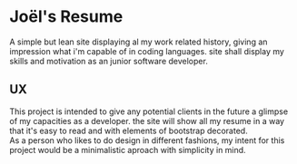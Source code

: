 # Joël's Resume
A simple but lean site displaying al my work related history, giving an impression what i'm capable of in coding languages.
site shall display my skills and motivation as an junior software developer.

## UX
This project is intended to give any potential clients in the future a glimpse of my capacities as a developer.
the site will show all my resume in a way that it's easy to read and with elements of bootstrap decorated.
<br>
As a person who likes to do design in different fashions, my intent for this project would be a minimalistic aproach with simplicity in mind.